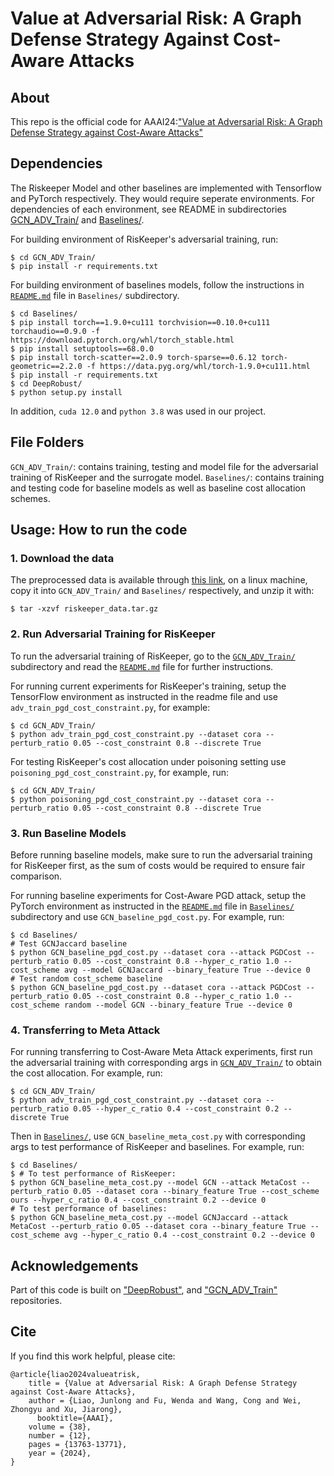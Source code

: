 # Value at Adversarial Risk: A Graph Defense Strategy Against Cost-Aware Attacks

## About
This repo is the official code for AAAI24:["Value at Adversarial Risk: A Graph Defense Strategy against Cost-Aware Attacks"](https://ojs.aaai.org/index.php/AAAI/article/view/29282)

## Dependencies
The Riskeeper Model and other baselines are implemented with Tensorflow and PyTorch respectively. They would require seperate environments. For dependencies of each environment, see README in subdirectories [GCN_ADV_Train/](GCN_ADV_Train/README.md) and [Baselines/](Baselines/README.md). 

For building environment of RisKeeper's adversarial training, run:
```
$ cd GCN_ADV_Train/
$ pip install -r requirements.txt
```

For building environment of baselines models, follow the instructions in [`README.md`](Baselines/README.md) file in `Baselines/` subdirectory.
```
$ cd Baselines/
$ pip install torch==1.9.0+cu111 torchvision==0.10.0+cu111 torchaudio==0.9.0 -f https://download.pytorch.org/whl/torch_stable.html
$ pip install setuptools==68.0.0
$ pip install torch-scatter==2.0.9 torch-sparse==0.6.12 torch-geometric==2.2.0 -f https://data.pyg.org/whl/torch-1.9.0+cu111.html
$ pip install -r requirements.txt
$ cd DeepRobust/
$ python setup.py install
```

In addition, `cuda 12.0` and `python 3.8` was used in our project. 

## File Folders
`GCN_ADV_Train/`: contains training, testing and model file for the adversarial training of RisKeeper and the surrogate model.
`Baselines/`: contains training and testing code for baseline models as well as baseline cost allocation schemes.

## Usage: How to run the code

### 1. Download the data
The preprocessed data is available through [this link](https://drive.google.com/file/d/1lQtfUuvtO3zglQtwlL_gWcMtqNO5cUVp/view?usp=sharing), on a linux machine, copy it into `GCN_ADV_Train/` and `Baselines/` respectively, and unzip it with:
```
$ tar -xzvf riskeeper_data.tar.gz
```

### 2. Run Adversarial Training for RisKeeper
To run the adversarial training of RisKeeper, go to the [`GCN_ADV_Train/`]((GCN_ADV_Train/)) subdirectory and read the [`README.md`](GCN_ADV_Train/README.md) file for further instructions.

For running current experiments for RisKeeper's training, setup the TensorFlow environment as instructed in the readme file and use `adv_train_pgd_cost_constraint.py`, for example:
```
$ cd GCN_ADV_Train/
$ python adv_train_pgd_cost_constraint.py --dataset cora --perturb_ratio 0.05 --cost_constraint 0.8 --discrete True
```
For testing RisKeeper's cost allocation under poisoning setting use `poisoning_pgd_cost_constraint.py`, for example, run:
```
$ cd GCN_ADV_Train/
$ python poisoning_pgd_cost_constraint.py --dataset cora --perturb_ratio 0.05 --cost_constraint 0.8 --discrete True
```

### 3. Run Baseline Models
Before running baseline models, make sure to run the adversarial training for RisKeeper first, as the sum of costs would be required to ensure fair comparison. 

For running baseline experiments for Cost-Aware PGD attack, setup the PyTorch environment as instructed in the [`README.md`](Baselines/README.md) file in [`Baselines/`](Baselines/) subdirectory and use `GCN_baseline_pgd_cost.py`. For example, run:
```
$ cd Baselines/
# Test GCNJaccard baseline
$ python GCN_baseline_pgd_cost.py --dataset cora --attack PGDCost --perturb_ratio 0.05 --cost_constraint 0.8 --hyper_c_ratio 1.0 --cost_scheme avg --model GCNJaccard --binary_feature True --device 0
# Test random cost_scheme baseline
$ python GCN_baseline_pgd_cost.py --dataset cora --attack PGDCost --perturb_ratio 0.05 --cost_constraint 0.8 --hyper_c_ratio 1.0 --cost_scheme random --model GCN --binary_feature True --device 0
```

### 4. Transferring to Meta Attack
For running transferring to Cost-Aware Meta Attack experiments, first run the adversarial training with corresponding args in [`GCN_ADV_Train/`](GCN_ADV_Train/) to obtain the cost allocation. For example, run:
```
$ cd GCN_ADV_Train/
$ python adv_train_pgd_cost_constraint.py --dataset cora --perturb_ratio 0.05 --hyper_c_ratio 0.4 --cost_constraint 0.2 --discrete True
```
Then in [`Baselines/`](Baselines/), use `GCN_baseline_meta_cost.py` with corresponding args to test performance of RisKeeper and baselines. For example, run:
```
$ cd Baselines/
$ # To test performance of RisKeeper:
$ python GCN_baseline_meta_cost.py --model GCN --attack MetaCost --perturb_ratio 0.05 --dataset cora --binary_feature True --cost_scheme ours --hyper_c_ratio 0.4 --cost_constraint 0.2 --device 0
# To test performance of baselines:
$ python GCN_baseline_meta_cost.py --model GCNJaccard --attack MetaCost --perturb_ratio 0.05 --dataset cora --binary_feature True --cost_scheme avg --hyper_c_ratio 0.4 --cost_constraint 0.2 --device 0
```

## Acknowledgements
Part of this code is built on ["DeepRobust"](https://github.com/DSE-MSU/DeepRobust), and ["GCN_ADV_Train"](https://github.com/KaidiXu/GCN_ADV_Train) repositories.

## Cite 
If you find this work helpful, please cite:
```
@article{liao2024valueatrisk,
	title = {Value at Adversarial Risk: A Graph Defense Strategy against Cost-Aware Attacks},
	author = {Liao, Junlong and Fu, Wenda and Wang, Cong and Wei, Zhongyu and Xu, Jiarong},
      booktitle={AAAI},
	volume = {38},
	number = {12},
	pages = {13763-13771},
	year = {2024},
}
```